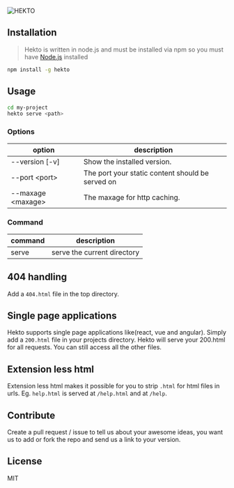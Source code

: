 ![HEKTO](https://cldup.com/RIKwNeeZw4.png)

## Installation
> Hekto is written in node.js and must be installed via npm so you must have [Node.js](http://nodejs.org) installed

```bash
npm install -g hekto
```

## Usage
```bash
cd my-project
hekto serve <path>
```

### Options
| option           | description                                      |
| -----------------| ------------------------------------------------ |
| --version [-v]   | Show the installed version.                      |
| --port \<port>   | The port your static content should be served on |
| --maxage \<maxage>| The maxage for http caching.                     |

### Command
| command| description                |
| -------| ---------------------------|
| serve  | serve the current directory|

## 404 handling
Add a `404.html` file in the top directory.

## Single page applications
Hekto supports single page applications like(react, vue and angular). Simply add a `200.html` file in your projects directory. Hekto will serve your 200.html for all requests. You can still access all the other files.

## Extension less html
Extension less html makes it possible for you to strip `.html` for html files in urls. Eg. `help.html` is served at `/help.html` and at `/help`.

## Contribute
Create a pull request / issue to tell us about your awesome ideas, you want us to add or fork the repo and send us a link to your version.

## License
MIT
